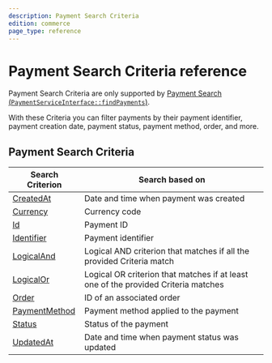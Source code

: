 ```yaml
---
description: Payment Search Criteria
edition: commerce
page_type: reference
---
```


# Payment Search Criteria reference

Payment Search Criteria are only supported by [Payment Search (`PaymentServiceInterface::findPayments`)](payment_api.md#get-multiple-payments).

With these Criteria you can filter payments by their payment identifier, payment creation date, payment status, payment method, order, and more.

## Payment Search Criteria

|Search Criterion|Search based on|
|-----|-----|
|[CreatedAt](payment_createdat_criterion.md)|Date and time when payment was created|
|[Currency](payment_currency_criterion.md)|Currency code|
|[Id](payment_id_criterion.md)|Payment ID|
|[Identifier](payment_identifier_criterion.md)|Payment identifier|
|[LogicalAnd](payment_logicaland_criterion.md)|Logical AND criterion that matches if all the provided Criteria match|
|[LogicalOr](payment_logicalor_criterion.md)|Logical OR criterion that matches if at least one of the provided Criteria matches|
|[Order](payment_order_criterion.md)|ID of an associated order|
|[PaymentMethod](payment_payment_method_criterion.md)|Payment method applied to the payment|
|[Status](payment_status_criterion.md)|Status of the payment|
|[UpdatedAt](payment_updatedat_criterion.md)|Date and time when payment status was updated|
